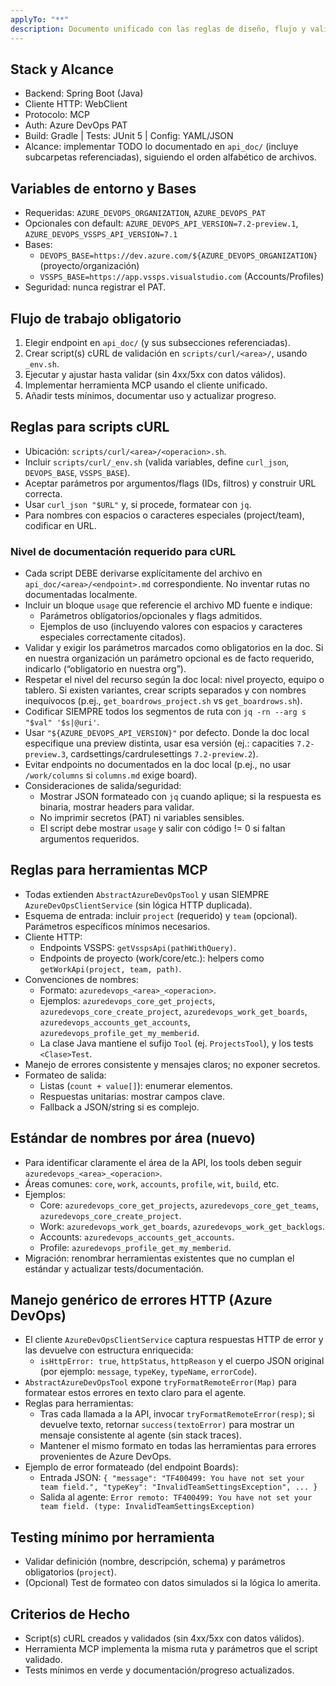 ```yaml
---
applyTo: "**"
description: Documento unificado con las reglas de diseño, flujo y validación para implementar APIs de Azure DevOps (MCP Server)
---
```


## Stack y Alcance
- Backend: Spring Boot (Java)
- Cliente HTTP: WebClient
- Protocolo: MCP
- Auth: Azure DevOps PAT
- Build: Gradle | Tests: JUnit 5 | Config: YAML/JSON
- Alcance: implementar TODO lo documentado en `api_doc/` (incluye subcarpetas referenciadas), siguiendo el orden alfabético de archivos.

## Variables de entorno y Bases
- Requeridas: `AZURE_DEVOPS_ORGANIZATION`, `AZURE_DEVOPS_PAT`
- Opcionales con default: `AZURE_DEVOPS_API_VERSION=7.2-preview.1`, `AZURE_DEVOPS_VSSPS_API_VERSION=7.1`
- Bases:
  - `DEVOPS_BASE=https://dev.azure.com/${AZURE_DEVOPS_ORGANIZATION}` (proyecto/organización)
  - `VSSPS_BASE=https://app.vssps.visualstudio.com` (Accounts/Profiles)
- Seguridad: nunca registrar el PAT.

## Flujo de trabajo obligatorio
1) Elegir endpoint en `api_doc/` (y sus subsecciones referenciadas).
2) Crear script(s) cURL de validación en `scripts/curl/<area>/`, usando `_env.sh`.
3) Ejecutar y ajustar hasta validar (sin 4xx/5xx con datos válidos).
4) Implementar herramienta MCP usando el cliente unificado.
5) Añadir tests mínimos, documentar uso y actualizar progreso.

## Reglas para scripts cURL
- Ubicación: `scripts/curl/<area>/<operacion>.sh`.
- Incluir `scripts/curl/_env.sh` (valida variables, define `curl_json`, `DEVOPS_BASE`, `VSSPS_BASE`).
- Aceptar parámetros por argumentos/flags (IDs, filtros) y construir URL correcta.
- Usar `curl_json "$URL"` y, si procede, formatear con `jq`.
- Para nombres con espacios o caracteres especiales (project/team), codificar en URL.

### Nivel de documentación requerido para cURL
- Cada script DEBE derivarse explícitamente del archivo en `api_doc/<area>/<endpoint>.md` correspondiente. No inventar rutas no documentadas localmente.
- Incluir un bloque `usage` que referencie el archivo MD fuente e indique:
  - Parámetros obligatorios/opcionales y flags admitidos.
  - Ejemplos de uso (incluyendo valores con espacios y caracteres especiales correctamente citados).
- Validar y exigir los parámetros marcados como obligatorios en la doc. Si en nuestra organización un parámetro opcional es de facto requerido, indicarlo (“obligatorio en nuestra org”).
- Respetar el nivel del recurso según la doc local: nivel proyecto, equipo o tablero. Si existen variantes, crear scripts separados y con nombres inequívocos (p.ej., `get_boardrows_project.sh` vs `get_boardrows.sh`).
- Codificar SIEMPRE todos los segmentos de ruta con `jq -rn --arg s "$val" '$s|@uri'`.
- Usar `"${AZURE_DEVOPS_API_VERSION}"` por defecto. Donde la doc local especifique una preview distinta, usar esa versión (ej.: capacities `7.2-preview.3`, cardsettings/cardrulesettings `7.2-preview.2`).
- Evitar endpoints no documentados en la doc local (p.ej., no usar `/work/columns` si `columns.md` exige board).
- Consideraciones de salida/seguridad:
  - Mostrar JSON formateado con `jq` cuando aplique; si la respuesta es binaria, mostrar headers para validar.
  - No imprimir secretos (PAT) ni variables sensibles.
  - El script debe mostrar `usage` y salir con código != 0 si faltan argumentos requeridos.

## Reglas para herramientas MCP
- Todas extienden `AbstractAzureDevOpsTool` y usan SIEMPRE `AzureDevOpsClientService` (sin lógica HTTP duplicada).
- Esquema de entrada: incluir `project` (requerido) y `team` (opcional). Parámetros específicos mínimos necesarios.
- Cliente HTTP:
  - Endpoints VSSPS: `getVsspsApi(pathWithQuery)`.
  - Endpoints de proyecto (work/core/etc.): helpers como `getWorkApi(project, team, path)`.
- Convenciones de nombres:
  - Formato: `azuredevops_<area>_<operacion>`.
  - Ejemplos: `azuredevops_core_get_projects`, `azuredevops_core_create_project`, `azuredevops_work_get_boards`, `azuredevops_accounts_get_accounts`, `azuredevops_profile_get_my_memberid`.
  - La clase Java mantiene el sufijo `Tool` (ej. `ProjectsTool`), y los tests `<Clase>Test`.
- Manejo de errores consistente y mensajes claros; no exponer secretos.
- Formateo de salida:
  - Listas (`count + value[]`): enumerar elementos.
  - Respuestas unitarias: mostrar campos clave.
  - Fallback a JSON/string si es complejo.

## Estándar de nombres por área (nuevo)
- Para identificar claramente el área de la API, los tools deben seguir `azuredevops_<area>_<operacion>`.
- Áreas comunes: `core`, `work`, `accounts`, `profile`, `wit`, `build`, etc.
- Ejemplos:
  - Core: `azuredevops_core_get_projects`, `azuredevops_core_get_teams`, `azuredevops_core_create_project`.
  - Work: `azuredevops_work_get_boards`, `azuredevops_work_get_backlogs`.
  - Accounts: `azuredevops_accounts_get_accounts`.
  - Profile: `azuredevops_profile_get_my_memberid`.
- Migración: renombrar herramientas existentes que no cumplan el estándar y actualizar tests/documentación.

## Manejo genérico de errores HTTP (Azure DevOps)
- El cliente `AzureDevOpsClientService` captura respuestas HTTP de error y las devuelve con estructura enriquecida:
  - `isHttpError: true`, `httpStatus`, `httpReason` y el cuerpo JSON original (por ejemplo: `message`, `typeKey`, `typeName`, `errorCode`).
- `AbstractAzureDevOpsTool` expone `tryFormatRemoteError(Map)` para formatear estos errores en texto claro para el agente.
- Reglas para herramientas:
  - Tras cada llamada a la API, invocar `tryFormatRemoteError(resp)`; si devuelve texto, retornar `success(textoError)` para mostrar un mensaje consistente al agente (sin stack traces).
  - Mantener el mismo formato en todas las herramientas para errores provenientes de Azure DevOps.
- Ejemplo de error formateado (del endpoint Boards):
  - Entrada JSON: `{ "message": "TF400499: You have not set your team field.", "typeKey": "InvalidTeamSettingsException", ... }`
  - Salida al agente: `Error remoto: TF400499: You have not set your team field. (type: InvalidTeamSettingsException)`

## Testing mínimo por herramienta
- Validar definición (nombre, descripción, schema) y parámetros obligatorios (`project`).
- (Opcional) Test de formateo con datos simulados si la lógica lo amerita.

## Criterios de Hecho
- Script(s) cURL creados y validados (sin 4xx/5xx con datos válidos).
- Herramienta MCP implementa la misma ruta y parámetros que el script validado.
- Tests mínimos en verde y documentación/progreso actualizados.

